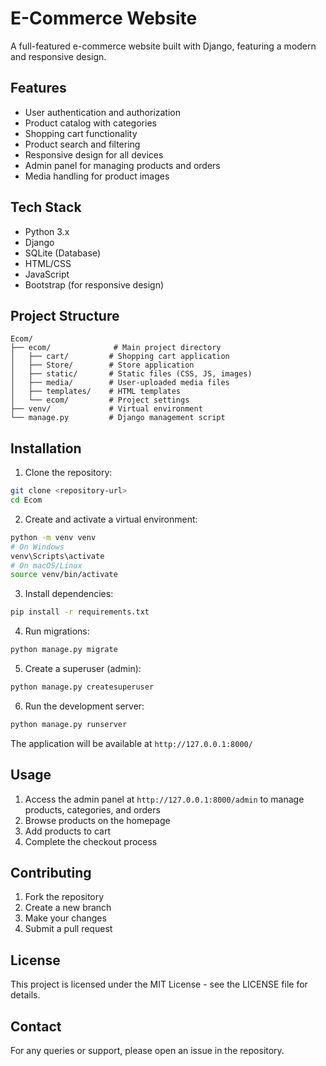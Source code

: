 # E-Commerce Website

A full-featured e-commerce website built with Django, featuring a modern and responsive design.

## Features

- User authentication and authorization
- Product catalog with categories
- Shopping cart functionality
- Product search and filtering
- Responsive design for all devices
- Admin panel for managing products and orders
- Media handling for product images

## Tech Stack

- Python 3.x
- Django
- SQLite (Database)
- HTML/CSS
- JavaScript
- Bootstrap (for responsive design)

## Project Structure

```
Ecom/
├── ecom/              # Main project directory
│   ├── cart/         # Shopping cart application
│   ├── Store/        # Store application
│   ├── static/       # Static files (CSS, JS, images)
│   ├── media/        # User-uploaded media files
│   ├── templates/    # HTML templates
│   └── ecom/         # Project settings
├── venv/             # Virtual environment
└── manage.py         # Django management script
```

## Installation

1. Clone the repository:
```bash
git clone <repository-url>
cd Ecom
```

2. Create and activate a virtual environment:
```bash
python -m venv venv
# On Windows
venv\Scripts\activate
# On macOS/Linux
source venv/bin/activate
```

3. Install dependencies:
```bash
pip install -r requirements.txt
```

4. Run migrations:
```bash
python manage.py migrate
```

5. Create a superuser (admin):
```bash
python manage.py createsuperuser
```

6. Run the development server:
```bash
python manage.py runserver
```

The application will be available at `http://127.0.0.1:8000/`

## Usage

1. Access the admin panel at `http://127.0.0.1:8000/admin` to manage products, categories, and orders
2. Browse products on the homepage
3. Add products to cart
4. Complete the checkout process

## Contributing

1. Fork the repository
2. Create a new branch
3. Make your changes
4. Submit a pull request

## License

This project is licensed under the MIT License - see the LICENSE file for details.

## Contact

For any queries or support, please open an issue in the repository. 
